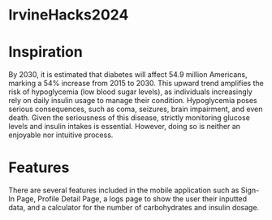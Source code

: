 # IrvineHacks2024


# Inspiration
By 2030, it is estimated that diabetes will affect 54.9 million Americans, marking a 54% increase from 2015 to 2030. This upward trend amplifies the risk of hypoglycemia (low blood sugar levels), as individuals increasingly rely on daily insulin usage to manage their condition. Hypoglycemia poses serious consequences, such as coma, seizures, brain impairment, and even death. Given the seriousness of this disease, strictly monitoring glucose levels and insulin intakes is essential. However, doing so is neither an enjoyable nor intuitive process.

# Features
There are several features included in the mobile application such as Sign-In Page, Profile Detail Page, a logs page to show the user their inputted data, and a calculator for the number of carbohydrates and insulin dosage.

